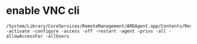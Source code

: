 # enable VNC cli
    /System/Library/CoreServices/RemoteManagement/ARDAgent.app/Contents/Resources/kickstart -activate -configure -access -off -restart -agent -privs -all -allowAccessFor -allUsers